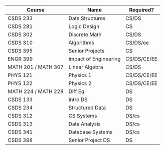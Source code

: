 | Course              | Name                  | Required?   |
| ------------------- | --------------------- | ----------- |
| CSDS 233            | Data Structures       | CS/DS       |
| CSDS 281            | Logic Design          | CS          |
| CSDS 302            | Discrete Math         | CS/DS       |
| CSDS 310            | Algorithms            | CS/DS/ee    |
| CSDS 395            | Senior Projects       | CS          |
| ENGR 399            | Impact of Engineering | CS/DS/CE/EE |
| MATH 201 / MATH 307 | Linear Algebra        | CS/DS       |
| PHYS 121            | Physics 1             | CS/DS/CE/EE |
| PHYS 122            | Physics 2             | CS/DS/CE/EE |
| MATH 224 / MATH 228 | Diff Eq.              | DS          |
| CSDS 133            | Intro DS              | DS          |
| CSDS 234            | Structured Data       | DS          |
| CSDS 312            | CS Systems            | DS/cs       |
| CSDS 313            | Data Analysis         | DS/cs       |
| CSDS 341            | Database Systems      | DS/cs       |
| CSDS 398            | Senior Project DS     | DS            |
